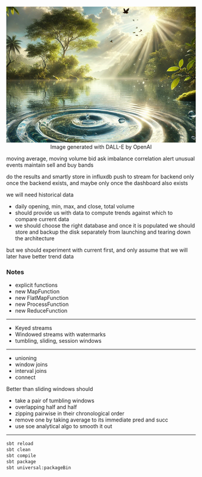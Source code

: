 <p align="center">
  <img src="doc/images/ripples.png">
Image generated with DALL-E by OpenAI
</p>

moving average, moving volume
bid ask imbalance
correlation
alert unusual events
maintain sell and buy bands

do the results and smartly store in influxdb
push to stream for backend only once the backend exists, and maybe only once the dashboard also exists

we will need historical data

- daily opening, min, max, and close, total volume
- should provide us with data to compute trends against which to compare current data
- we should choose the right database and once it is populated we should store and backup the disk separately from launching and tearing down the architecture

but we should experiment with current first, and only assume that we will later have better trend data

### Notes

- explicit functions
- new MapFunction
- new FlatMapFunction
- new ProcessFunction
- new ReduceFunction

---

- Keyed streams
- Windowed streams with watermarks
- tumbling, sliding, session windows

---

- unioning
- window joins
- interval joins
- connect

Better than sliding windows should

- take a pair of tumbling windows
- overlapping half and half
- zipping pairwise in their chronological order
- remove one by taking average to its immediate pred and succ
- use soe analytical algo to smooth it out

------

```
sbt reload
sbt clean
sbt compile
sbt package
sbt universal:packageBin
```
